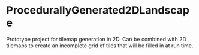 # ProcedurallyGenerated2DLandscape

Prototype project for tilemap generation in 2D. Can be combined with 2D tilemaps to create an incomplete grid of tiles that will be filled in at run time.

